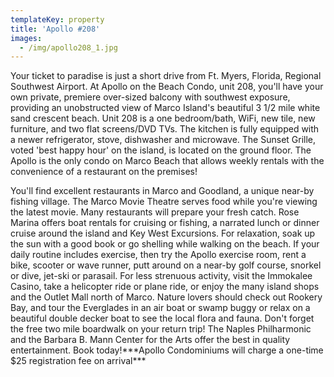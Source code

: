 ```yaml
---
templateKey: property
title: 'Apollo #208'
images:
  - /img/apollo208_1.jpg
---
```

Your ticket to paradise is just a short drive from Ft. Myers, Florida, Regional Southwest Airport. At Apollo on the Beach Condo, unit 208, you'll have your own private, premiere over-sized balcony with southwest exposure, providing an unobstructed view of Marco Island's beautiful 3 1/2 mile white sand crescent beach. Unit 208 is a one bedroom/bath, WiFi, new tile, new furniture, and two flat screens/DVD TVs. The kitchen is fully equipped with a newer refrigerator, stove, dishwasher and microwave. The Sunset Grille, voted 'best happy hour' on the island, is located on the ground floor. The Apollo is the only condo on Marco Beach that allows weekly rentals with the convenience of a restaurant on the premises!



You'll find excellent restaurants in Marco and Goodland, a unique near-by fishing village. The Marco Movie Theatre serves food while you're viewing the latest movie. Many restaurants will prepare your fresh catch. Rose Marina offers boat rentals for cruising or fishing, a narrated lunch or dinner cruise around the island and Key West Excursions. For relaxation, soak up the sun with a good book or go shelling while walking on the beach. If your daily routine includes exercise, then try the Apollo exercise room, rent a bike, scooter or wave runner, putt around on a near-by golf course, snorkel or dive, jet-ski or parasail. For less strenuous activity, visit the Immokalee Casino, take a helicopter ride or plane ride, or enjoy the many island shops and the Outlet Mall north of Marco. Nature lovers should check out Rookery Bay, and tour the Everglades in an air boat or swamp buggy or relax on a beautiful double decker boat to see the local flora and fauna. Don't forget the free two mile boardwalk on your return trip! The Naples Philharmonic and the Barbara B. Mann Center for the Arts offer the best in quality entertainment. Book today!\*\*\*Apollo Condominiums will charge a one-time $25 registration fee on arrival\*\*\*
